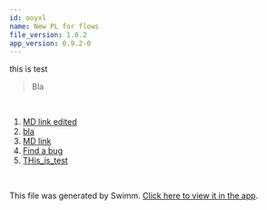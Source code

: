 ```yaml
---
id: ooyxl
name: New PL for flows
file_version: 1.0.2
app_version: 0.9.2-0
---
```


<!-- Intro - Do not remove this comment -->
this is test

> Bla

<br/>

<!-- Steps - Do not remove this comment -->
1. [MD link edited](https://raw.githubusercontent.com/vasanthk/how-web-works/master/README.md)
2. [bla](bla.233bj.sw.md)
3. [MD link](https://raw.githubusercontent.com/vasanthk/how-web-works/master/README.md)
4. [Find a bug](https://swimm-web-app.web.app/repos/DqevQ7WO43Ns6jADLIV9/playlists/6on4l)
5. [THis_is_test](this_is_test.7rmgz.sw.md)


<br/>

This file was generated by Swimm. [Click here to view it in the app](https://swimm-web-app.web.app/repos/ls4DA2fLasmQuEbT4ipw/docs/ooyxl).
